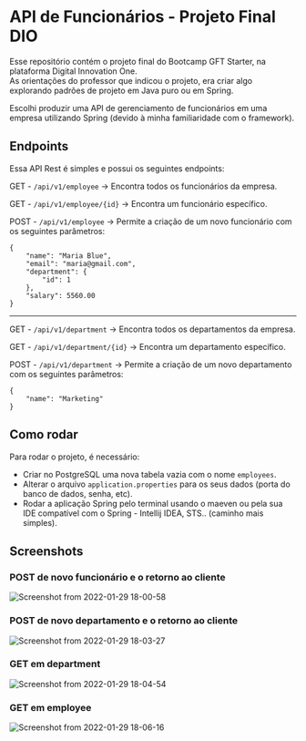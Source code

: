 # API de Funcionários - Projeto Final DIO

Esse repositório contém o projeto final do Bootcamp GFT Starter, na plataforma Digital Innovation One.  
As orientações do professor que indicou o projeto, era criar algo explorando padrões de projeto em Java puro ou em Spring.

Escolhi produzir uma API de gerenciamento de funcionários em uma empresa utilizando Spring (devido à minha familiaridade com o 
framework).  


## Endpoints
Essa API Rest é simples e possui os seguintes endpoints:

GET - `/api/v1/employee` -> Encontra todos os funcionários da empresa.

GET - `/api/v1/employee/{id}` -> Encontra um funcionário específico.

POST - `/api/v1/employee` -> Permite a criação de um novo funcionário com os seguintes parâmetros:  
```
{  
    "name": "Maria Blue",  
    "email": "maria@gmail.com",  
    "department": {  
        "id": 1  
    },  
    "salary": 5560.00  
}
```  
<hr>

GET - `/api/v1/department` -> Encontra todos os departamentos da empresa.

GET - `/api/v1/department/{id}` -> Encontra um departamento específico.

POST - `/api/v1/department` -> Permite a criação de um novo departamento com os seguintes parâmetros:  
```
{  
    "name": "Marketing"
}
```  


## Como rodar

Para rodar o projeto, é necessário:
- Criar no PostgreSQL uma nova tabela vazia com o nome `employees`.  
- Alterar o arquivo `application.properties` para os seus dados (porta do banco de dados, senha, etc).
- Rodar a aplicação Spring pelo terminal usando o maeven ou pela sua IDE compatível com o Spring - Intellij IDEA, STS.. (caminho mais simples).


## Screenshots
### POST de novo funcionário e o retorno ao cliente
![Screenshot from 2022-01-29 18-00-58](https://user-images.githubusercontent.com/82426254/151677446-81d18ba7-c266-4e15-8cac-c6abad648259.png)

### POST de novo departamento e o retorno ao cliente
![Screenshot from 2022-01-29 18-03-27](https://user-images.githubusercontent.com/82426254/151677501-aab2990b-cad2-4c22-986b-8f42f1ed490e.png)

### GET em department
![Screenshot from 2022-01-29 18-04-54](https://user-images.githubusercontent.com/82426254/151677541-03c1c266-e9f3-4b07-8ab0-b0d7cbed72f0.png)

### GET em employee
![Screenshot from 2022-01-29 18-06-16](https://user-images.githubusercontent.com/82426254/151677564-4255cfaf-3d77-4c12-9a47-a771a55517a7.png)


